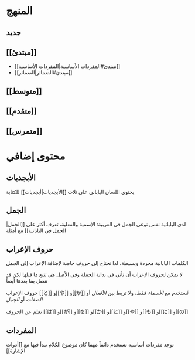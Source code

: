 
# المنهج

## جديد

## [[مبتدئ]]

- [[مبتدئ#المفردات الأساسية|المفردات الأساسية]]
- [[مبتدئ#الضمائر|الضمائر]]

## [[متوسط]]

## [[متقدم]]

## [[متمرس]]

# محتوى إضافي

## الأبجديات

يحتوي اللسان الياباني على ثلاث [[الأبجديات|أبجديات]] للكتابة

## الجمل

لدى اليابانية نفس نوعي الجمل في العربية: الإسمية والفعلية، تعرف أكثر على [[الجمل|الجمل في اليابانية]] مع أمثلة

## حروف الإعراب

الكلمات اليابانية مجردة وبسيطة، لذا نحتاج إلى حروف خاصة لإضافة الإعراب إلى الجمل

لا يمكن لحروف الإعراب أن تأتي في بداية الجملة وفي الأصل هي تتبع ما قبلها لكن قد تتصل بما بعدها أيضاً

حروف الإعراب [[と]] و[[や]] و[[か]] تُستخدم مع _الأسماء_ فقط، ولا تربط بين _الأفعال_ أو _الصفات_ أو _الجمل_

تعلم عن الحروف [[は]] و[[が]] و[[を]] و[[か]] و[[と]] و[[や]] و[[も]] و[[に]] و[[の]]

## المفردات

توجد مفردات أساسية تستخدم دائماً مهما كان موضوع الكلام نبدأ فيها مع [[أدوات الإشارة]]